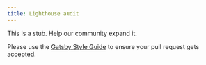 ```yaml
---
title: Lighthouse audit
---
```


This is a stub. Help our community expand it.

Please use the [Gatsby Style Guide](/docs/gatsby-style-guide/) to ensure your
pull request gets accepted.
